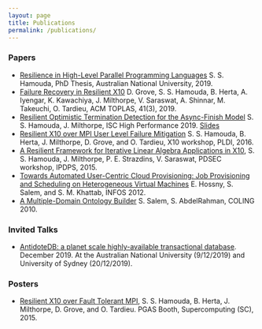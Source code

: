 ```yaml
---
layout: page
title: Publications
permalink: /publications/
---
```

### Papers
- [Resilience in High-Level Parallel Programming Languages](https://openresearch-repository.anu.edu.au/handle/1885/164137) S. S. Hamouda, PhD Thesis, Australian National University, 2019.
- [Failure Recovery in Resilient X10](papers/Grove_TOPLAS2019_preprint.pdf) D. Grove, S. S. Hamouda, B. Herta, A. Iyengar, K. Kawachiya, J. Milthorpe, V. Saraswat, A. Shinnar, M. Takeuchi, O. Tardieu, ACM TOPLAS, 41(3), 2019.
- [Resilient Optimistic Termination Detection for the Async-Finish Model](papers/Hamouda2019_ISC_HPC.pdf) S. S. Hamouda, J. Milthorpe, ISC High Performance 2019. [Slides](papers/ISC19_OptFinish_Pres.pdf)
- [Resilient X10 over MPI User Level Failure Mitigation](https://dl.acm.org/citation.cfm?id=2931030) S. S. Hamouda, B. Herta, J. Milthorpe, D. Grove, and O. Tardieu, X10 workshop, PLDI, 2016.
- [A Resilient Framework for Iterative Linear Algebra Applications in X10](http://ieeexplore.ieee.org/abstract/document/7284416/), S. S. Hamouda, J. Milthorpe, P. E. Strazdins, V. Saraswat, PDSEC workshop, IPDPS, 2015.
- [Towards Automated User-Centric Cloud Provisioning: Job Provisioning and Scheduling on Heterogeneous Virtual Machines](http://ieeexplore.ieee.org/abstract/document/6236557/) E. Hossny, S. Salem, and S. M. Khattab, INFOS 2012.
- [A Multiple-Domain Ontology Builder](https://dl.acm.org/citation.cfm?id=1873890) S. Salem, S. AbdelRahman, COLING 2010.


### Invited Talks
- [AntidoteDB: a planet scale highly-available transactional database](pres/AntidoteDB_Australia.pdf). December 2019. At the Australian National University (9/12/2019) and University of Sydney (20/12/2019).

### Posters
- [Resilient X10 over Fault Tolerant MPI](papers/X10_PGAS_Poster_SC15.pdf), S. S. Hamouda, B. Herta, J. Milthorpe, D. Grove, and O. Tardieu. PGAS Booth, Supercomputing (SC), 2015.



